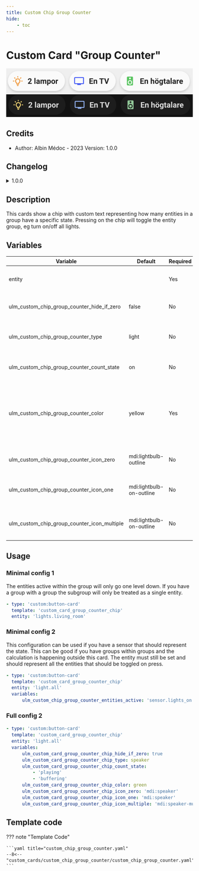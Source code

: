 ```yaml
---
title: Custom Chip Group Counter
hide:
    - toc
---
```


<!-- markdownlint-disable MD046 -->

# Custom Card "Group Counter"

![example-image-light](../../docs/assets/img/custom_card_group_counter_chip_light.png)
![example-image-dark](../../docs/assets/img/custom_card_group_counter_chip_dark.png)

## Credits

- Author: Albin Médoc - 2023
    Version: 1.0.0

## Changelog

<details>
  <summary>1.0.0</summary>
  Initial release
</details>

## Description

This cards show a chip with custom text representing how many entities in a group have a specific state. Pressing on the chip will toggle the entity group, eg turn on/off all lights.

## Variables

| Variable                                    | Default                  | Required | Notes                                                                                              |
| ------------------------------------------- | ------------------------ | -------- | -------------------------------------------------------------------------------------------------- |
| entity                                      |                          | Yes      | Hide chip if no entities are active.                                                               |
| ulm_custom_chip_group_counter_hide_if_zero  | false                    | No       | Hide chip if no entities are active.                                                               |
| ulm_custom_chip_group_counter_type          | light                    | No       | Specify the type of entities, used for translation                                                 |
| ulm_custom_chip_group_counter_count_state   | on                       | No       | States that should be counted                                                                      |
| ulm_custom_chip_group_counter_color         | yellow                   | Yes      | Color of the icon <br> Can choose between: `blue`, `red`, `green`, `yellow`, `pink`, `purple` <br> |
| ulm_custom_chip_group_counter_icon_zero     | mdi:lightbulb-outline    | No       | Icon when no entity's state is satisfied                                                           |
| ulm_custom_chip_group_counter_icon_one      | mdi:lightbulb-on-outline | No       | Icon when one entity's state is satisfied                                                          |
| ulm_custom_chip_group_counter_icon_multiple | mdi:lightbulb-on-outline | No       | Icon when multiple entities state is satisfied                                                     |

## Usage

### Minimal config 1

The entities active within the group will only go one level down. If you have a group with a group the subgroup will only be treated as a single entity.

```yaml
- type: 'custom:button-card'
  template: 'custom_card_group_counter_chip'
  entity: 'lights.living_room'
```

### Minimal config 2

This configuration can be used if you have a sensor that should represent the state. This can be good if you have groups within groups and the calculation is happening outside this card. The entity must still be set and should represent all the entities that should be toggled on press.

```yaml
- type: 'custom:button-card'
  template: 'custom_card_group_counter_chip'
  entity: 'light.all'
  variables:
      ulm_custom_chip_group_counter_entities_active: 'sensor.lights_on'
```

### Full config 2

```yaml
- type: 'custom:button-card'
  template: 'custom_card_group_counter_chip'
  entity: 'light.all'
  variables:
      ulm_custom_card_group_counter_chip_hide_if_zero: true
      ulm_custom_card_group_counter_chip_type: speaker
      ulm_custom_card_group_counter_chip_count_state:
          - 'playing'
          - 'buffering'
      ulm_custom_card_group_counter_chip_color: green
      ulm_custom_card_group_counter_chip_icon_zero: 'mdi:speaker'
      ulm_custom_card_group_counter_chip_icon_one: 'mdi:speaker'
      ulm_custom_card_group_counter_chip_icon_multiple: 'mdi:speaker-multiple'
```

## Template code

??? note "Template Code"

    ```yaml title="custom_chip_group_counter.yaml"
    --8<-- "custom_cards/custom_chip_group_counter/custom_chip_group_counter.yaml"
    ```
